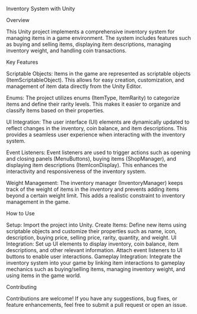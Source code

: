 Inventory System with Unity


Overview

This Unity project implements a comprehensive inventory system for managing items in a game environment. The system includes features such as buying and selling items, displaying item descriptions, managing inventory weight, and handling coin transactions.

Key Features

Scriptable Objects: Items in the game are represented as scriptable objects (ItemScriptableObject). This allows for easy creation, customization, and management of item data directly from the Unity Editor.

Enums: The project utilizes enums (ItemType, ItemRarity) to categorize items and define their rarity levels. This makes it easier to organize and classify items based on their properties.

UI Integration: The user interface (UI) elements are dynamically updated to reflect changes in the inventory, coin balance, and item descriptions. This provides a seamless user experience when interacting with the inventory system.

Event Listeners: Event listeners are used to trigger actions such as opening and closing panels (MenuButtons), buying items (ShopManager), and displaying item descriptions (ItemIconDisplay). This enhances the interactivity and responsiveness of the inventory system.

Weight Management: The inventory manager (InventoryManager) keeps track of the weight of items in the inventory and prevents adding items beyond a certain weight limit. This adds a realistic constraint to inventory management in the game.


How to Use


Setup: Import the project into Unity.
Create Items: Define new items using scriptable objects and customize their properties such as name, icon, description, buying price, selling price, rarity, quantity, and weight.
UI Integration: Set up UI elements to display inventory, coin balance, item descriptions, and other relevant information. Attach event listeners to UI buttons to enable user interactions.
Gameplay Integration: Integrate the inventory system into your game by linking item interactions to gameplay mechanics such as buying/selling items, managing inventory weight, and using items in the game world.



Contributing


Contributions are welcome! If you have any suggestions, bug fixes, or feature enhancements, feel free to submit a pull request or open an issue.

